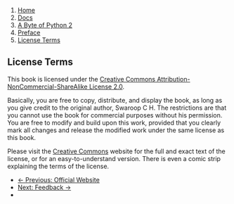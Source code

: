 <!-- -
Title: A Byte of Python 2 - License Terms
Author: Swaroop C H
Editor: Marios Zindilis
First Published: 2003
Last Updated: 2014-07-05
- -->

<ol class="breadcrumb">
    <li><a href="/">Home</a></li>
    <li><a href="/docs/">Docs</a></li>
    <li><a href="/docs/a-byte-of-python-2/">A Byte of Python 2</a></li>
    <li><a href="/docs/a-byte-of-python-2/preface/">Preface</a></li>
    <li><a href="/docs/a-byte-of-python-2/preface/license-terms.html">License Terms</a></li>
</ol>

License Terms
-------------

This book is licensed under the [Creative Commons Attribution-NonCommercial-ShareAlike License 2.0](http://creativecommons.org/licenses/by-nc-sa/2.0/).

Basically, you are free to copy, distribute, and display the book, as long as 
you give credit to the original author, Swaroop C H. The restrictions are that 
you cannot use the book for commercial purposes without his permission. You 
are free to modify and build upon this work, provided that you clearly mark 
all changes and release the modified work under the same license as this book.

Please visit the [Creative Commons](http://creativecommons.org/licenses/by-nc-sa/2.0/)
website for the full and exact text of the license, or for an 
easy-to-understand version. There is even a comic strip explaining the terms 
of the license.

<ul class='pager'>
    <li class='previous'>
        <a href='/docs/a-byte-of-python-2/preface/official-website.html'>&larr; Previous: Official Website</a>
    </li>
    <li class='next'>
        <a href='/docs/a-byte-of-python-2/preface/feedback.html'>Next: Feedback &rarr;</a>
    <li>
</ul>

